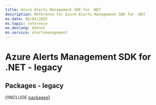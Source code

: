 ```yaml
---
title: Azure Alerts Management SDK for .NET
description: Reference for Azure Alerts Management SDK for .NET
ms.date: 06/02/2025
ms.topic: reference
ms.devlang: dotnet
ms.service: alertsmanagement
---
```

# Azure Alerts Management SDK for .NET - legacy
## Packages - legacy
[!INCLUDE [packages](alerts-management-index.md)]